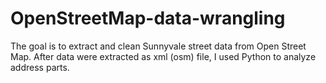 # OpenStreetMap-data-wrangling
The goal is to extract and clean Sunnyvale street data from Open Street Map. After data were extracted as xml (osm) file, I used Python to analyze address parts. 
